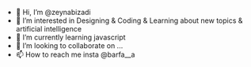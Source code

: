 - 👋 Hi, I’m @zeynabizadi
- 👀 I’m interested in Designing & Coding & Learning about new topics & artificial intelligence
- 🌱 I’m currently learning javascript
- 💞️ I’m looking to collaborate on ...
- 📫 How to reach me insta @barfa__a

<!---
zeynabizadi/zeynabizadi is a ✨ special ✨ repository because its `README.md` (this file) appears on your GitHub profile.
You can click the Preview link to take a look at your changes.
--->
